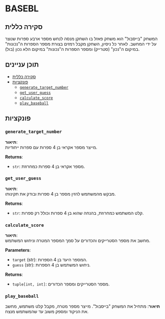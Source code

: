 # BASEBL

## סקירה כללית

המשחק "בייסבול" הוא משחק פאזל בו השחקן מנסה לנחש מספר ארבע ספרות שנוצר על ידי המחשב. לאחר כל ניסיון, השחקן מקבל רמזים בצורת מספר הספרות ה"נכונות" במיקום ה"נכון" (סטרייק) ומספר הספרות ה"נכונות" במיקום הלא נכון (בול).

## תוכן עניינים

- [סקירה כללית](#סקירה-כללית)
- [פונקציות](#פונקציות)
    - [`generate_target_number`](#generate_target_number)
    - [`get_user_guess`](#get_user_guess)
    - [`calculate_score`](#calculate_score)
    - [`play_baseball`](#play_baseball)

## פונקציות

### `generate_target_number`

**תיאור**:  
מייצר מספר אקראי בן 4 ספרות עם ספרות ייחודיות.

**Returns**:  
- `str`: מספר אקראי בן 4 ספרות כמחרוזת.

### `get_user_guess`

**תיאור**:  
מבקש מהמשתמש להזין מספר בן 4 ספרות ובודק את תקינותו.

**Returns**:
- `str`: קלט המשתמש כמחרוזת, בהנחה שהוא בן 4 ספרות וכולל רק ספרות.

### `calculate_score`

**תיאור**:  
מחשב את מספר הסטרייקים והכדורים על סמך המספר המטרה וניחוש המשתמש.

**Parameters**:
- `target` (str): המספר היעד בן 4 הספרות.
- `guess` (str): ניחוש המשתמש בן 4 הספרות.

**Returns**:
- `tuple[int, int]`: מספר הסטרייקים ומספר הכדורים.

### `play_baseball`

**תיאור**:
מתחיל את המשחק "בייסבול". מייצר מספר מטרה, מקבל קלט משתמש, מחשב את הניקוד ומספק משוב עד שהמשתמש מנצח.
```